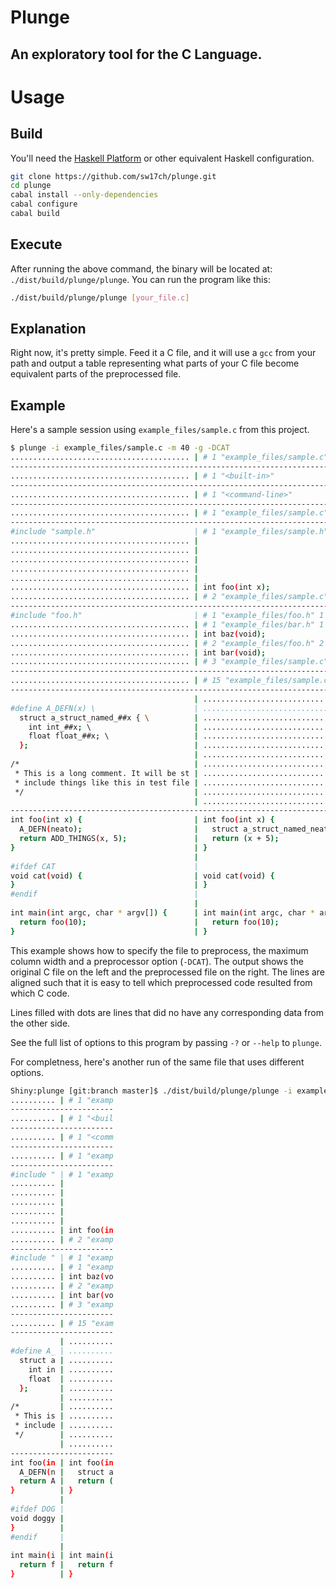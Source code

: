 Plunge
======

An exploratory tool for the C Language.
---------------------------------------

Usage
=====

Build
-----

You'll need the [Haskell Platform](http://www.haskell.org/platform/) or other
equivalent Haskell configuration.

```sh
git clone https://github.com/sw17ch/plunge.git
cd plunge
cabal install --only-dependencies
cabal configure
cabal build
```

Execute
-------

After running the above command, the binary will be located at:
`./dist/build/plunge/plunge`. You can run the program like this:

```sh
./dist/build/plunge/plunge [your_file.c]
```

Explanation
-----------

Right now, it's pretty simple. Feed it a C file, and it will use a `gcc` from
your path and output a table representing what parts of your C file become
equivalent parts of the preprocessed file.

Example
-------

Here's a sample session using `example_files/sample.c` from this project.
```sh
$ plunge -i example_files/sample.c -m 40 -g -DCAT
........................................ | # 1 "example_files/sample.c"            
-----------------------------------------------------------------------------------
........................................ | # 1 "<built-in>"                        
-----------------------------------------------------------------------------------
........................................ | # 1 "<command-line>"                    
-----------------------------------------------------------------------------------
........................................ | # 1 "example_files/sample.c"            
-----------------------------------------------------------------------------------
#include "sample.h"                      | # 1 "example_files/sample.h" 1          
........................................ |                                         
........................................ |                                         
........................................ |                                         
........................................ |                                         
........................................ |                                         
........................................ | int foo(int x);                         
........................................ | # 2 "example_files/sample.c" 2          
-----------------------------------------------------------------------------------
#include "foo.h"                         | # 1 "example_files/foo.h" 1             
........................................ | # 1 "example_files/bar.h" 1             
........................................ | int baz(void);                          
........................................ | # 2 "example_files/foo.h" 2             
........................................ | int bar(void);                          
........................................ | # 3 "example_files/sample.c" 2          
-----------------------------------------------------------------------------------
........................................ | # 15 "example_files/sample.c"           
-----------------------------------------------------------------------------------
                                         | ........................................
#define A_DEFN(x) \                      | ........................................
  struct a_struct_named_##x { \          | ........................................
    int int_##x; \                       | ........................................
    float float_##x; \                   | ........................................
  };                                     | ........................................
                                         | ........................................
/*                                       | ........................................
 * This is a long comment. It will be st | ........................................
 * include things like this in test file | ........................................
 */                                      | ........................................
                                         | ........................................
-----------------------------------------------------------------------------------
int foo(int x) {                         | int foo(int x) {                        
  A_DEFN(neato);                         |   struct a_struct_named_neato { int int_
  return ADD_THINGS(x, 5);               |   return (x + 5);                       
}                                        | }                                       
                                         |                                         
#ifdef CAT                               |                                         
void cat(void) {                         | void cat(void) {                        
}                                        | }                                       
#endif                                   |                                         
                                         |                                         
int main(int argc, char * argv[]) {      | int main(int argc, char * argv[]) {     
  return foo(10);                        |   return foo(10);                       
}                                        | }                                       
```

This example shows how to specify the file to preprocess, the maximum column
width and a preprocessor option (`-DCAT`). The output shows the original C file
on the left and the preprocessed file on the right. The lines are aligned such
that it is easy to tell which preprocessed code resulted from which C code.

Lines filled with dots are lines that did no have any corresponding data from
the other side.

See the full list of options to this program by passing `-?` or `--help` to
`plunge`.

For completness, here's another run of the same file that uses different
options.

```sh
Shiny:plunge [git:branch master]$ ./dist/build/plunge/plunge -i example_files/sample.c -m 10
.......... | # 1 "examp
-----------------------
.......... | # 1 "<buil
-----------------------
.......... | # 1 "<comm
-----------------------
.......... | # 1 "examp
-----------------------
#include " | # 1 "examp
.......... |           
.......... |           
.......... |           
.......... |           
.......... |           
.......... | int foo(in
.......... | # 2 "examp
-----------------------
#include " | # 1 "examp
.......... | # 1 "examp
.......... | int baz(vo
.......... | # 2 "examp
.......... | int bar(vo
.......... | # 3 "examp
-----------------------
.......... | # 15 "exam
-----------------------
           | ..........
#define A_ | ..........
  struct a | ..........
    int in | ..........
    float  | ..........
  };       | ..........
           | ..........
/*         | ..........
 * This is | ..........
 * include | ..........
 */        | ..........
           | ..........
-----------------------
int foo(in | int foo(in
  A_DEFN(n |   struct a
  return A |   return (
}          | }         
           |           
#ifdef DOG |           
void doggy |           
}          |           
#endif     |           
           |           
int main(i | int main(i
  return f |   return f
}          | }
```
